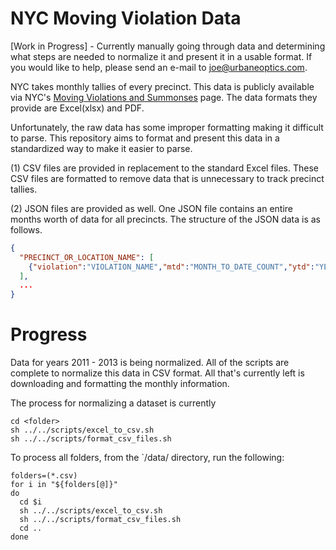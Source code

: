 # NYC Moving Violation Data
[Work in Progress] - Currently manually going through data and determining what steps are needed to normalize it and present it in a usable format. If you would like to help, please send an e-mail to joe@urbaneoptics.com.

NYC takes monthly tallies of every precinct. This data is publicly available via NYC's [Moving Violations and Summonses](https://www1.nyc.gov/site/nypd/stats/traffic-data/traffic-data-moving.page) page. The data formats they provide are Excel(xlsx) and PDF. 

Unfortunately, the raw data has some improper formatting making it difficult to parse. This repository aims to format and present this data in a standardized way to make it easier to parse.

(1) CSV files are provided in replacement to the standard Excel files. These CSV files are formatted to remove data that is unnecessary to track precinct tallies.

(2) JSON files are provided as well. One JSON file contains an entire months worth of data for all precincts.
The structure of the JSON data is as follows.
```json
{
  "PRECINCT_OR_LOCATION_NAME": [
    {"violation":"VIOLATION_NAME","mtd":"MONTH_TO_DATE_COUNT","ytd":"YEAR_TO_DATE_COUNT"},
  ],
  ...
}
```

# Progress
Data for years 2011 - 2013 is being normalized. All of the scripts are complete to normalize this data in CSV format. All that's currently left is downloading and formatting the monthly information.

The process for normalizing a dataset is currently
```
cd <folder>
sh ../../scripts/excel_to_csv.sh 
sh ../../scripts/format_csv_files.sh
```

To process all folders, from the `/data/ directory, run the following:
```
folders=(*.csv)
for i in "${folders[@]}"
do
  cd $i
  sh ../../scripts/excel_to_csv.sh 
  sh ../../scripts/format_csv_files.sh
  cd ..
done
```
